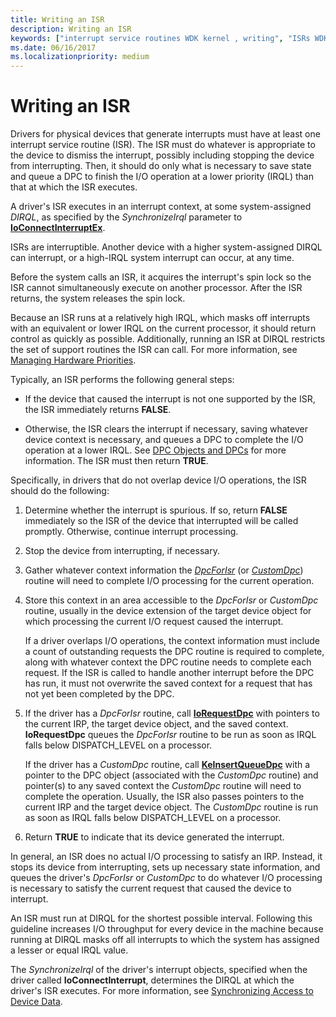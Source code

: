 ```yaml
---
title: Writing an ISR
description: Writing an ISR
keywords: ["interrupt service routines WDK kernel , writing", "ISRs WDK kernel , writing", "writing ISRs", "interrupt objects WDK kernel , writing ISRs", "I/O WDK kernel , interrupts"]
ms.date: 06/16/2017
ms.localizationpriority: medium
---
```


# Writing an ISR





Drivers for physical devices that generate interrupts must have at least one interrupt service routine (ISR). The ISR must do whatever is appropriate to the device to dismiss the interrupt, possibly including stopping the device from interrupting. Then, it should do only what is necessary to save state and queue a DPC to finish the I/O operation at a lower priority (IRQL) than that at which the ISR executes.

A driver's ISR executes in an interrupt context, at some system-assigned *DIRQL*, as specified by the *SynchronizeIrql* parameter to [**IoConnectInterruptEx**](/windows-hardware/drivers/ddi/wdm/nf-wdm-ioconnectinterruptex).

ISRs are interruptible. Another device with a higher system-assigned DIRQL can interrupt, or a high-IRQL system interrupt can occur, at any time.

Before the system calls an ISR, it acquires the interrupt's spin lock so the ISR cannot simultaneously execute on another processor. After the ISR returns, the system releases the spin lock.

Because an ISR runs at a relatively high IRQL, which masks off interrupts with an equivalent or lower IRQL on the current processor, it should return control as quickly as possible. Additionally, running an ISR at DIRQL restricts the set of support routines the ISR can call. For more information, see [Managing Hardware Priorities](managing-hardware-priorities.md).

Typically, an ISR performs the following general steps:

-   If the device that caused the interrupt is not one supported by the ISR, the ISR immediately returns **FALSE**.

-   Otherwise, the ISR clears the interrupt if necessary, saving whatever device context is necessary, and queues a DPC to complete the I/O operation at a lower IRQL. See [DPC Objects and DPCs](introduction-to-dpc-objects.md) for more information. The ISR must then return **TRUE**.

Specifically, in drivers that do not overlap device I/O operations, the ISR should do the following:

1.  Determine whether the interrupt is spurious. If so, return **FALSE** immediately so the ISR of the device that interrupted will be called promptly. Otherwise, continue interrupt processing.

2.  Stop the device from interrupting, if necessary.

3.  Gather whatever context information the [*DpcForIsr*](/windows-hardware/drivers/ddi/wdm/nc-wdm-io_dpc_routine) (or [*CustomDpc*](/windows-hardware/drivers/ddi/wdm/nc-wdm-kdeferred_routine)) routine will need to complete I/O processing for the current operation.

4.  Store this context in an area accessible to the *DpcForIsr* or *CustomDpc* routine, usually in the device extension of the target device object for which processing the current I/O request caused the interrupt.

    If a driver overlaps I/O operations, the context information must include a count of outstanding requests the DPC routine is required to complete, along with whatever context the DPC routine needs to complete each request. If the ISR is called to handle another interrupt before the DPC has run, it must not overwrite the saved context for a request that has not yet been completed by the DPC.

5.  If the driver has a *DpcForIsr* routine, call [**IoRequestDpc**](/windows-hardware/drivers/ddi/wdm/nf-wdm-iorequestdpc) with pointers to the current IRP, the target device object, and the saved context. **IoRequestDpc** queues the *DpcForIsr* routine to be run as soon as IRQL falls below DISPATCH\_LEVEL on a processor.

    If the driver has a *CustomDpc* routine, call [**KeInsertQueueDpc**](/windows-hardware/drivers/ddi/wdm/nf-wdm-keinsertqueuedpc) with a pointer to the DPC object (associated with the *CustomDpc* routine) and pointer(s) to any saved context the *CustomDpc* routine will need to complete the operation. Usually, the ISR also passes pointers to the current IRP and the target device object. The *CustomDpc* routine is run as soon as IRQL falls below DISPATCH\_LEVEL on a processor.

6.  Return **TRUE** to indicate that its device generated the interrupt.

In general, an ISR does no actual I/O processing to satisfy an IRP. Instead, it stops its device from interrupting, sets up necessary state information, and queues the driver's *DpcForIsr* or *CustomDpc* to do whatever I/O processing is necessary to satisfy the current request that caused the device to interrupt.

An ISR must run at DIRQL for the shortest possible interval. Following this guideline increases I/O throughput for every device in the machine because running at DIRQL masks off all interrupts to which the system has assigned a lesser or equal IRQL value.

The *SynchronizeIrql* of the driver's interrupt objects, specified when the driver called **IoConnectInterrupt**, determines the DIRQL at which the driver's ISR executes. For more information, see [Synchronizing Access to Device Data](synchronizing-access-to-device-data.md).

 

